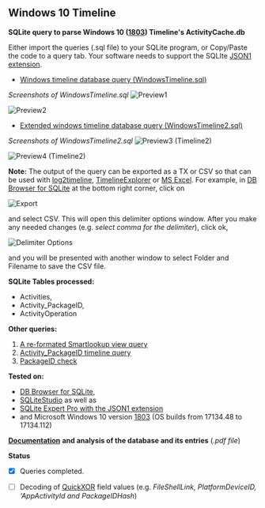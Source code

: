 <!-- saved from url=(0023) https://kacos2000.github.io/WindowsTimeline/ --> 
<!-- https://guides.github.com/features/mastering-markdown/ --> 

## Windows 10 Timeline

**SQLite query to parse Windows 10 ([1803](https://support.microsoft.com/en-us/help/4099479/windows-10-update-history?ocid=update_setting_client)) Timeline's ActivityCache.db**

Either import the queries (.sql file) to your SQLite program, or Copy/Paste the code to a query tab.
Your software needs to support the SQLIte [JSON1 extension](https://www.sqlite.org/json1.html).


* [Windows timeline database query (WindowsTimeline.sql)](WindowsTimeline.sql)

*Screenshots of WindowsTimeline.sql*
![Preview1](https://raw.githubusercontent.com/kacos2000/WindowsTimeline/master/T1.JPG)


![Preview2](https://raw.githubusercontent.com/kacos2000/WindowsTimeline/master/T1a.JPG)

* [Extended windows timeline database query (WindowsTimeline2.sql)](WindowsTimeline2.sql)

*Screenshots of WindowsTimeline2.sql*
![Preview3 (Timeline2)](https://raw.githubusercontent.com/kacos2000/WindowsTimeline/master/T2.JPG)


![Preview4 (Timeline2)](https://raw.githubusercontent.com/kacos2000/WindowsTimeline/master/T2a.JPG)

**Note:**  The output of the query can be exported as a TX or CSV so that can be used with [log2timeline](https://github.com/log2timeline/plaso/wiki/Windows-Packaged-Release), [TimelineExplorer](https://ericzimmerman.github.io/Software/TimelineExplorer.zip) or [MS Excel](https://products.office.com/en-ca/excel). For example, in [DB Browser for SQLite](http://sqlitebrowser.org/) at the bottom right corner, click on

![Export](https://raw.githubusercontent.com/kacos2000/WindowsTimeline/master/e1.JPG) 

and select CSV. This will open this delimiter options window. After you make any needed changes (e.g. *select comma for the delimiter*), click ok, 

![Delimiter Options](https://raw.githubusercontent.com/kacos2000/WindowsTimeline/master/e2.JPG)

and you will be presented with another window to select Folder and Filename to save the CSV file.

**SQLite Tables processed:**

- Activities,
- Activity_PackageID,
- ActivityOperation

**Other queries:**

1. [A re-formated Smartlookup view query](SmartLookup.sql)
2. [Activity_PackageID timeline query](Activity_PackageID_Timeline.sql)
3. [PackageID check](PackageID.sql)


**Tested on:**
- [DB Browser for SQLite](http://sqlitebrowser.org/),
- [SQLiteStudio](https://sqlitestudio.pl/index.rvt) as well as
- [SQLite Expert Pro with the JSON1 extension](http://www.sqliteexpert.com/extensions/)
- and Microsoft Windows 10 version [1803](https://support.microsoft.com/en-us/help/4099479/windows-10-update-history?ocid=update_setting_client) (OS builds from 17134.48 to 17134.112)

[**Documentation**](WindowsTimeline.pdf) **and analysis of the database and its entries** (*.pdf file*)

**Status**
- [x] Queries completed. 
- [ ] Decoding of [QuickXOR](https://github.com/microsoftgraph/microsoft-graph-docs/blob/master/api-reference/v1.0/resources/hashes.md) field values (e.g. *FileShellLink, PlatformDeviceID, ‘AppActivityId and PackageIDHash*)

